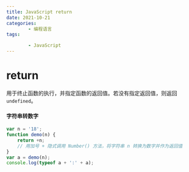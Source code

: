 ```yaml
---
title: JavaScript return
date: 2021-10-21
categories:
        - 编程语言
tags:

        - JavaScript
---
```


# return

用于终止函数的执行，并指定函数的返回值。若没有指定返回值，则返回 `undefined`。

#### 字符串转数字

```JavaScript
var n = '18';
function demo(n) {
	return +n;
	// 用加号 + 隐式调用 Number() 方法，将字符串 n 转换为数字并作为返回值
}
var a = demo(n);
console.log(typeof a + ':' + a);
```
